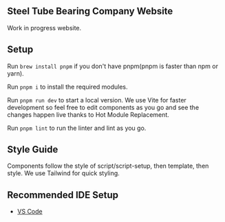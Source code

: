 ## Steel Tube Bearing Company Website

Work in progress website.

## Setup

Run `brew install pnpm` if you don't have pnpm(pnpm is faster than npm or yarn).

Run `pnpm i` to install the required modules.

Run `pnpm run dev` to start a local version. We use Vite for faster development so feel free to edit components as you go and see the changes happen live thanks to Hot Module Replacement.

Run `pnpm lint` to run the linter and lint as you go.

## Style Guide

Components follow the style of script/script-setup, then template, then style. We use Tailwind for quick styling.

## Recommended IDE Setup

- [VS Code](https://code.visualstudio.com/)